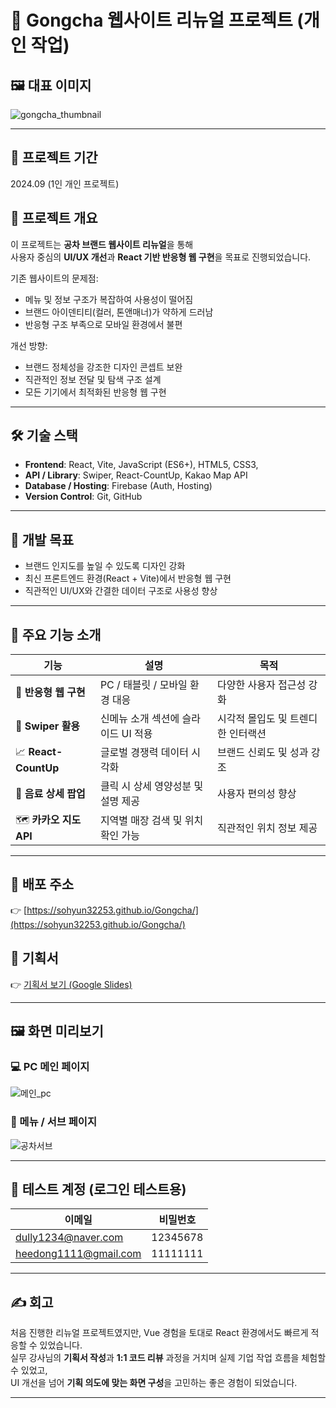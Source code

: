 # 🧋 Gongcha 웹사이트 리뉴얼 프로젝트 (개인 작업)

## 🖼 대표 이미지
![gongcha_thumbnail](https://github.com/user-attachments/assets/daae62e3-25c6-45df-9202-aa554c664c87)

---

## 📆 프로젝트 기간
2024.09 (1인 개인 프로젝트)

## 📝 프로젝트 개요
이 프로젝트는 **공차 브랜드 웹사이트 리뉴얼**을 통해  
사용자 중심의 **UI/UX 개선**과 **React 기반 반응형 웹 구현**을 목표로 진행되었습니다.  

기존 웹사이트의 문제점:  
- 메뉴 및 정보 구조가 복잡하여 사용성이 떨어짐  
- 브랜드 아이덴티티(컬러, 톤앤매너)가 약하게 드러남  
- 반응형 구조 부족으로 모바일 환경에서 불편  

개선 방향:  
- 브랜드 정체성을 강조한 디자인 콘셉트 보완  
- 직관적인 정보 전달 및 탐색 구조 설계  
- 모든 기기에서 최적화된 반응형 웹 구현  

---

## 🛠 기술 스택
- **Frontend**: React, Vite, JavaScript (ES6+), HTML5, CSS3,
- **API / Library**: Swiper, React-CountUp, Kakao Map API  
- **Database / Hosting**: Firebase (Auth, Hosting)  
- **Version Control**: Git, GitHub  

---

## 🎯 개발 목표
- 브랜드 인지도를 높일 수 있도록 디자인 강화  
- 최신 프론트엔드 환경(React + Vite)에서 반응형 웹 구현  
- 직관적인 UI/UX와 간결한 데이터 구조로 사용성 향상  

---

## 🚀 주요 기능 소개

| 기능 | 설명 | 목적 |
|------|------|------|
| 📱 **반응형 웹 구현** | PC / 태블릿 / 모바일 환경 대응 | 다양한 사용자 접근성 강화 |
| 🧊 **Swiper 활용** | 신메뉴 소개 섹션에 슬라이드 UI 적용 | 시각적 몰입도 및 트렌디한 인터랙션 |
| 📈 **React-CountUp** | 글로벌 경쟁력 데이터 시각화 | 브랜드 신뢰도 및 성과 강조 |
| 🍹 **음료 상세 팝업** | 클릭 시 상세 영양성분 및 설명 제공 | 사용자 편의성 향상 |
| 🗺️ **카카오 지도 API** | 지역별 매장 검색 및 위치 확인 가능 | 직관적인 위치 정보 제공 |

---

## 🔗 배포 주소
👉 [https://sohyun32253.github.io/Gongcha/](https://sohyun32253.github.io/Gongcha/)

## 📄 기획서
👉 [기획서 보기 (Google Slides)](https://docs.google.com/presentation/d/1fqL8HC99VYc21IRYkY7RmP6n1_zODk4DQ60MtMVKbjA/edit?usp=sharing)


---

## 🖼️ 화면 미리보기

### 💻 PC 메인 페이지  
![메인_pc](https://github.com/user-attachments/assets/daae62e3-25c6-45df-9202-aa554c664c87)

### 📱 메뉴 / 서브 페이지  
![공차서브](https://github.com/user-attachments/assets/27d42036-31a2-4cc0-9b6a-513c293d3263)

---

## 🔐 테스트 계정 (로그인 테스트용)

| 이메일 | 비밀번호 |
|--------|-----------|
| dully1234@naver.com | 12345678 |
| heedong1111@gmail.com | 11111111 |

---

## ✍️ 회고
처음 진행한 리뉴얼 프로젝트였지만, Vue 경험을 토대로 React 환경에서도 빠르게 적응할 수 있었습니다.  
실무 강사님의 **기획서 작성**과 **1:1 코드 리뷰** 과정을 거치며 실제 기업 작업 흐름을 체험할 수 있었고,  
UI 개선을 넘어 **기획 의도에 맞는 화면 구성**을 고민하는 좋은 경험이 되었습니다.  

---

